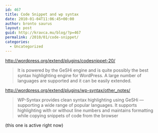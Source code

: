```yaml
---
id: 467
title: Code Snippet and wp syntax
date: 2010-01-04T11:06:45+00:00
author: bronto saurus
layout: post
guid: http://kravca.mu/blog/?p=467
permalink: /2010/01/code-snippet/
categories:
  - Uncategorized
---
```

<http://wordpress.org/extend/plugins/codesnippet-20/>

> It is powered by the GeSHi engine and is quite possibly the best syntax highlighting engine for WordPress. A large number of languages are supported and it can be easily extended.

<http://wordpress.org/extend/plugins/wp-syntax/other_notes/>

> WP-Syntax provides clean syntax highlighting using GeSHi &#8212; supporting a wide range of popular languages. It supports highlighting with or without line numbers and maintains formatting while copying snippets of code from the browser

(this one is active right now)